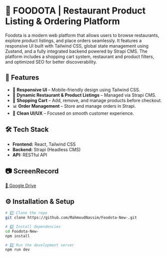 # 🍔 FOODOTA | Restaurant Product Listing & Ordering Platform

Foodota is a modern web platform that allows users to browse restaurants, explore product listings, and place orders seamlessly. It features a responsive UI built with Tailwind CSS, global state management using Zustand, and a fully integrated backend powered by Strapi CMS. The platform includes a shopping cart system, restaurant and product filters, and optimized SEO for better discoverability.

## 🚀 Features
- 📱 **Responsive UI** – Mobile-friendly design using Tailwind CSS.
- 🏪 **Dynamic Restaurant & Product Listings** – Managed via Strapi CMS.
- 🛒 **Shopping Cart** – Add, remove, and manage products before checkout.
- 📊 **Order Management** – Store and manage orders in Strapi.
- 🎯 **Clean UI/UX** – Focused on smooth customer experience.

## 🛠 Tech Stack
- **Frontend:** React, Tailwind CSS
- **Backend:** Strapi (Headless CMS)
- **API:** RESTful API

## 📷 ScreenRecord
[📂 Google Drive](https://drive.google.com/file/d/1roJoHvGIF36uHo_-GD4UVfakKwEPSfUj/view?usp=sharing)

## ⚙️ Installation & Setup
```bash
# 1️⃣ Clone the repo
git clone https://github.com/MahmoudNassim/Foodota-New-.git

# 2️⃣ Install dependencies
cd Foodota-New-
npm install

# 3️⃣ Run the development server
npm run dev
